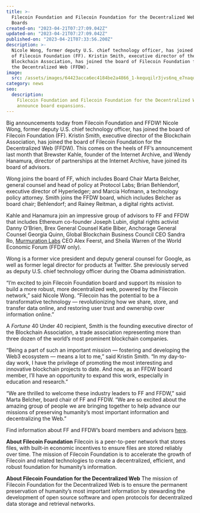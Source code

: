 ```yaml
---
title: >-
  Filecoin Foundation and Filecoin Foundation for the Decentralized Web Expand
  Boards
created-on: "2023-04-21T07:27:09.042Z"
updated-on: "2023-04-21T07:27:09.042Z"
published-on: "2023-04-21T07:33:56.200Z"
description: >-
  Nicole Wong, former deputy U.S. chief technology officer, has joined the board
  of Filecoin Foundation (FF). Kristin Smith, executive director of the
  Blockchain Association, has joined the board of Filecoin Foundation for
  the Decentralized Web (FFDW).
image:
  src: /assets/images/64423acca6ec4184be2a4866_1-kequqilr3jvs6nq_e7naqq.png
category: news
seo:
  description:
    Filecoin Foundation and Filecoin Foundation for the Decentralized Web
    announce board expansions.
---
```


Big announcements today from Filecoin Foundation and FFDW! Nicole Wong, former deputy U.S. chief technology officer, has joined the board of Filecoin Foundation (FF). Kristin Smith, executive director of the Blockchain Association, has joined the board of Filecoin Foundation for the Decentralized Web (FFDW). This comes on the heels of FF’s announcement last month that Brewster Kahle, founder of the Internet Archive, and Wendy Hanamura, director of partnerships at the Internet Archive, have joined its board of advisors.

Wong joins the board of FF, which includes Board Chair Marta Belcher, general counsel and head of policy at Protocol Labs; Brian Behlendorf, executive director of Hyperledger; and Marcia Hofmann, a technology policy attorney. Smith joins the FFDW board, which includes Belcher as board chair; Behlendorf; and Rainey Reitman, a digital rights activist.

Kahle and Hanamura join an impressive group of advisors to FF and FFDW that includes Ethereum co-founder Joseph Lubin, digital rights activist Danny O’Brien, Brex General Counsel Katie Biber, Anchorage General Counsel Georgia Quinn, Global Blockchain Business Council CEO Sandra Ro, [Murmuration Labs](/ecosystem-explorer/murmuration-labs) CEO Alex Feerst, and Sheila Warren of the World Economic Forum (FFDW only).

Wong is a former vice president and deputy general counsel for Google, as well as former legal director for products at Twitter. She previously served as deputy U.S. chief technology officer during the Obama administration.

“I’m excited to join Filecoin Foundation board and support its mission to build a more robust, more decentralized web, powered by the Filecoin network,” said Nicole Wong. “Filecoin has the potential to be a transformative technology — revolutionizing how we share, store, and transfer data online, and restoring user trust and ownership over information online.”

A _Fortune_ 40 Under 40 recipient, Smith is the founding executive director of the Blockchain Association, a trade association representing more than three dozen of the world’s most prominent blockchain companies.

“Being a part of such an important mission — fostering and developing the Web3 ecosystem — means a lot to me,” said Kristin Smith. “In my day-to-day work, I have the privilege of promoting the most interesting and innovative blockchain projects to date. And now, as an FFDW board member, I’ll have an opportunity to expand this work, especially in education and research.”

“We are thrilled to welcome these industry leaders to FF and FFDW,” said Marta Belcher, board chair of FF and FFDW. “We are so excited about the amazing group of people we are bringing together to help advance our missions of preserving humanity’s most important information and decentralizing the Web.”

Find information about FF and FFDW’s board members and advisors [here](https://medium.com/p/ed13da68c66a/edit).

**About Filecoin Foundation**
Filecoin is a peer-to-peer network that stores files, with built-in economic incentives to ensure files are stored reliably over time. The mission of Filecoin Foundation is to accelerate the growth of Filecoin and related technologies to create a decentralized, efficient, and robust foundation for humanity’s information.

**About Filecoin Foundation for the Decentralized Web**
The mission of Filecoin Foundation for the Decentralized Web is to ensure the permanent preservation of humanity’s most important information by stewarding the development of open source software and open protocols for decentralized data storage and retrieval networks.
